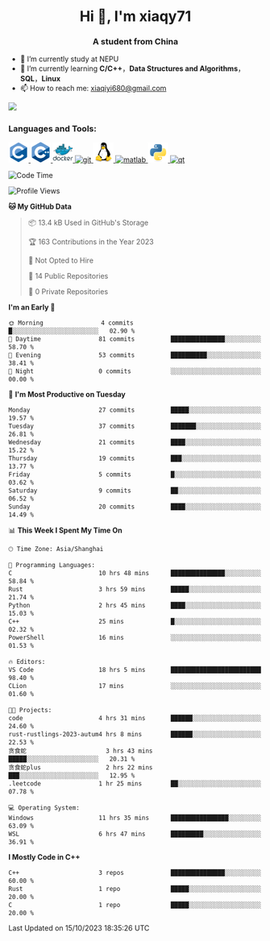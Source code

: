 <h1 align="center">Hi 👋, I'm xiaqy71</h1>
<h3 align="center">A student from China</h3>

- 🔭 I’m currently study at NEPU
- 🌱 I’m currently learning **C/C++**，**Data Structures and Algorithms**，**SQL**，**Linux**
- 📫 How to reach me: xiaqiyi680@gmail.com

![](https://github-readme-stats.vercel.app/api?username=xiaqy71)

<h3 align="left">Languages and Tools:</h3>
<p align="left"> <a href="https://www.cprogramming.com/" target="_blank" rel="noreferrer"> <img src="https://raw.githubusercontent.com/devicons/devicon/master/icons/c/c-original.svg" alt="c" width="40" height="40"/> </a> <a href="https://www.w3schools.com/cpp/" target="_blank" rel="noreferrer"> <img src="https://raw.githubusercontent.com/devicons/devicon/master/icons/cplusplus/cplusplus-original.svg" alt="cplusplus" width="40" height="40"/> </a> <a href="https://www.docker.com/" target="_blank" rel="noreferrer"> <img src="https://raw.githubusercontent.com/devicons/devicon/master/icons/docker/docker-original-wordmark.svg" alt="docker" width="40" height="40"/> </a> <a href="https://git-scm.com/" target="_blank" rel="noreferrer"> <img src="https://www.vectorlogo.zone/logos/git-scm/git-scm-icon.svg" alt="git" width="40" height="40"/> </a> <a href="https://www.linux.org/" target="_blank" rel="noreferrer"> <img src="https://raw.githubusercontent.com/devicons/devicon/master/icons/linux/linux-original.svg" alt="linux" width="40" height="40"/> </a> <a href="https://www.mathworks.com/" target="_blank" rel="noreferrer"> <img src="https://upload.wikimedia.org/wikipedia/commons/2/21/Matlab_Logo.png" alt="matlab" width="40" height="40"/> </a> <a href="https://www.python.org" target="_blank" rel="noreferrer"> <img src="https://raw.githubusercontent.com/devicons/devicon/master/icons/python/python-original.svg" alt="python" width="40" height="40"/> </a> <a href="https://www.qt.io/" target="_blank" rel="noreferrer"> <img src="https://upload.wikimedia.org/wikipedia/commons/0/0b/Qt_logo_2016.svg" alt="qt" width="40" height="40"/> </a> </p>

<!--START_SECTION:waka-->
![Code Time](http://img.shields.io/badge/Code%20Time-291%20hrs%2040%20mins-blue)

![Profile Views](http://img.shields.io/badge/Profile%20Views-0-blue)

**🐱 My GitHub Data** 

> 📦 13.4 kB Used in GitHub's Storage 
 > 
> 🏆 163 Contributions in the Year 2023
 > 
> 🚫 Not Opted to Hire
 > 
> 📜 14 Public Repositories 
 > 
> 🔑 0 Private Repositories 
 > 
**I'm an Early 🐤** 

```text
🌞 Morning                4 commits           █░░░░░░░░░░░░░░░░░░░░░░░░   02.90 % 
🌆 Daytime                81 commits          ███████████████░░░░░░░░░░   58.70 % 
🌃 Evening                53 commits          ██████████░░░░░░░░░░░░░░░   38.41 % 
🌙 Night                  0 commits           ░░░░░░░░░░░░░░░░░░░░░░░░░   00.00 % 
```
📅 **I'm Most Productive on Tuesday** 

```text
Monday                   27 commits          █████░░░░░░░░░░░░░░░░░░░░   19.57 % 
Tuesday                  37 commits          ███████░░░░░░░░░░░░░░░░░░   26.81 % 
Wednesday                21 commits          ████░░░░░░░░░░░░░░░░░░░░░   15.22 % 
Thursday                 19 commits          ███░░░░░░░░░░░░░░░░░░░░░░   13.77 % 
Friday                   5 commits           █░░░░░░░░░░░░░░░░░░░░░░░░   03.62 % 
Saturday                 9 commits           ██░░░░░░░░░░░░░░░░░░░░░░░   06.52 % 
Sunday                   20 commits          ████░░░░░░░░░░░░░░░░░░░░░   14.49 % 
```


📊 **This Week I Spent My Time On** 

```text
🕑︎ Time Zone: Asia/Shanghai

💬 Programming Languages: 
C                        10 hrs 48 mins      ███████████████░░░░░░░░░░   58.84 % 
Rust                     3 hrs 59 mins       █████░░░░░░░░░░░░░░░░░░░░   21.74 % 
Python                   2 hrs 45 mins       ████░░░░░░░░░░░░░░░░░░░░░   15.03 % 
C++                      25 mins             █░░░░░░░░░░░░░░░░░░░░░░░░   02.32 % 
PowerShell               16 mins             ░░░░░░░░░░░░░░░░░░░░░░░░░   01.53 % 

🔥 Editors: 
VS Code                  18 hrs 5 mins       █████████████████████████   98.40 % 
CLion                    17 mins             ░░░░░░░░░░░░░░░░░░░░░░░░░   01.60 % 

🐱‍💻 Projects: 
code                     4 hrs 31 mins       ██████░░░░░░░░░░░░░░░░░░░   24.60 % 
rust-rustlings-2023-autum4 hrs 8 mins        ██████░░░░░░░░░░░░░░░░░░░   22.53 % 
贪食蛇                      3 hrs 43 mins       █████░░░░░░░░░░░░░░░░░░░░   20.31 % 
贪食蛇plus                  2 hrs 22 mins       ███░░░░░░░░░░░░░░░░░░░░░░   12.95 % 
.leetcode                1 hr 25 mins        ██░░░░░░░░░░░░░░░░░░░░░░░   07.78 % 

💻 Operating System: 
Windows                  11 hrs 35 mins      ████████████████░░░░░░░░░   63.09 % 
WSL                      6 hrs 47 mins       █████████░░░░░░░░░░░░░░░░   36.91 % 
```

**I Mostly Code in C++** 

```text
C++                      3 repos             ███████████████░░░░░░░░░░   60.00 % 
Rust                     1 repo              █████░░░░░░░░░░░░░░░░░░░░   20.00 % 
C                        1 repo              █████░░░░░░░░░░░░░░░░░░░░   20.00 % 
```




 Last Updated on 15/10/2023 18:35:26 UTC
<!--END_SECTION:waka-->




